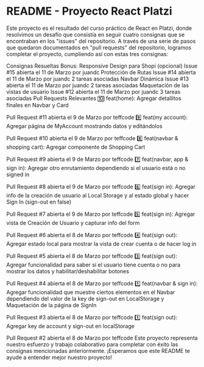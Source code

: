 # README - Proyecto React Platzi
Este proyecto es el resultado del curso práctico de React en Platzi, donde resolvimos un desafío que consistía en seguir cuatro consignas que se encontraban en los "issues" del repositorio. A través de una serie de pasos que quedaron documentados en "pull requests" del repositorio, logramos completar el proyecto, cumpliendo así con estas tres consignas:

Consignas Resueltas
Bonus: Responsive Design para Shopi (opcional)
Issue #15 abierta el 11 de Marzo por juandc
Protección de Rutas
Issue #14 abierta el 11 de Marzo por juandc
2 tareas asociadas
Navbar Dinámica
Issue #13 abierta el 11 de Marzo por juandc
2 tareas asociadas
Maquetación de las vistas de usuario
Issue #12 abierta el 11 de Marzo por juandc
3 tareas asociadas
Pull Requests Relevantes
🔟 feat(home): Agregar detallitos finales en Navbar y Card

Pull Request #11 abierta el 9 de Marzo por teffcode
9️⃣ feat(my account): Agregar página de MyAccount mostrando datos y editándolos


Pull Request #10 abierta el 9 de Marzo por teffcode
8️⃣ feat(navbar & shopping cart): Agregar componente de Shopping Cart

Pull Request #9 abierta el 9 de Marzo por teffcode
7️⃣ feat(navbar, app & sign in): Agregar otro enrutamiento dependiendo si el usuario está o no signed in

Pull Request #8 abierta el 9 de Marzo por teffcode
6️⃣ feat(sign in): Agregar info de la creación de usuario al Local Storage y al estado global y hacer Sign In (sign-out en false)

Pull Request #7 abierta el 9 de Marzo por teffcode
5️⃣ feat(sign in): Agregar vista de Creación de Usuario y capturar info del form

Pull Request #6 abierta el 8 de Marzo por teffcode
4️⃣ feat(sign out): Agregar estado local para mostrar la vista de crear cuenta o de hacer log in

Pull Request #5 abierta el 8 de Marzo por teffcode
3️⃣ feat(sign out): Agregar funcionalidad para saber si el usuario tiene cuenta o no para mostrar los datos y habilitar/deshabilitar botones

Pull Request #4 abierta el 8 de Marzo por teffcode
1️⃣ feat(navbar & sign in): Agregar funcionalidad que muestre ciertos elementos en el Navbar dependiendo del valor de la key de sign-out en LocalStorage y Maquetación de la página de SignIn

Pull Request #3 abierta el 8 de Marzo por teffcode
1️⃣ feat(sign out): Agregar key de account y sign-out en localStorage

Pull Request #2 abierta el 8 de Marzo por teffcode
Este proyecto representa nuestro esfuerzo y trabajo colaborativo para completar con éxito las consignas mencionadas anteriormente. ¡Esperamos que este README te ayude a entender mejor nuestro proyecto!
